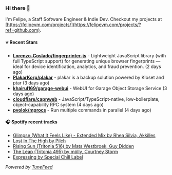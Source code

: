 ### Hi there 👋

I'm Felipe, a Staff Software Engineer & Indie Dev. Checkout my projects at [https://felipevm.com/projects/](https://felipevm.com/projects/?ref=github.com).

#### ⭐ Recent Stars
- **[Lorenzo-Coslado/fingerprinter-js](https://github.com/Lorenzo-Coslado/fingerprinter-js)** - Lightweight JavaScript library (with full TypeScript support) for generating unique browser fingerprints — ideal for device identification, analytics, and fraud prevention. (2 days ago)
- **[PlakarKorp/plakar](https://github.com/PlakarKorp/plakar)** - plakar is a backup solution powered by Kloset and ptar (3 days ago)
- **[khairul169/garage-webui](https://github.com/khairul169/garage-webui)** - WebUI for Garage Object Storage Service (3 days ago)
- **[cloudflare/capnweb](https://github.com/cloudflare/capnweb)** - JavaScript/TypeScript-native, low-boilerplate, object-capability RPC system (4 days ago)
- **[pvolok/mprocs](https://github.com/pvolok/mprocs)** - Run multiple commands in parallel (4 days ago)

#### 🎧 Spotify recent tracks
- [Glimpse (What It Feels Like) - Extended Mix by Rhea Silvia, Akkilles](https://open.spotify.com/track/5SWKZ08awImy16NVMVEEiG)
- [Lost In The High by Pilch](https://open.spotify.com/track/2GajyP41CvF54uZ95ZevgL)
- [Rising Sun (Tritonia 516) by Mats Westbroek, Guy Didden](https://open.spotify.com/track/0hHamHzIQi0GznU8R3LgQ1)
- [The Leap (Tritonia 495) by mölly, Courtney Storm](https://open.spotify.com/track/1hgTKWZ1bDsAE92e5HFiq5)
- [Expressing by Special Chill Label](https://open.spotify.com/track/3B4MqdkwQ0Q33fMJiPtW3l)

_Powered by [TuneFeed](https://tunefeed.app?ref=github.com)_
